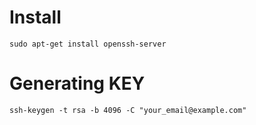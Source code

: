 # Install
```
sudo apt-get install openssh-server
```

# Generating KEY
```
ssh-keygen -t rsa -b 4096 -C "your_email@example.com"
```

